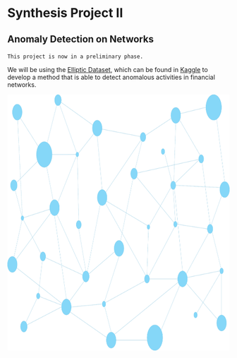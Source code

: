 # Synthesis Project II
## Anomaly Detection on Networks

`This project is now in a preliminary phase.`

We will be using the [Elliptic Dataset](https://www.kaggle.com/datasets/ellipticco/elliptic-data-set?resource=download), which can be found in [Kaggle](https://www.kaggle.com/) to develop a method that is able to detect anomalous activities in financial networks.

<img src="docs\nodes_background.png" width="900" height="580">